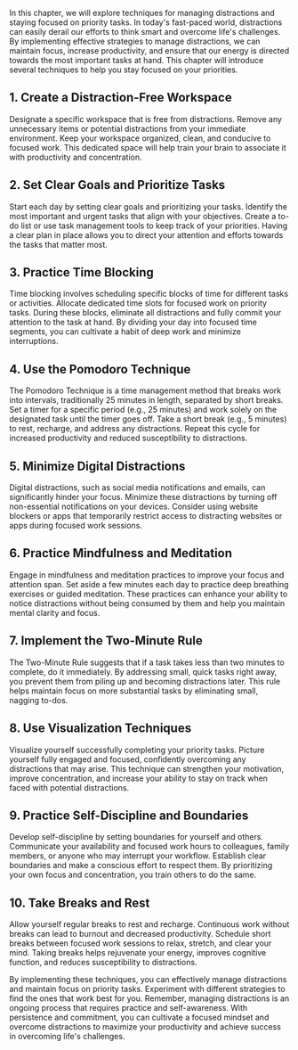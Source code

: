 
In this chapter, we will explore techniques for managing distractions and staying focused on priority tasks. In today's fast-paced world, distractions can easily derail our efforts to think smart and overcome life's challenges. By implementing effective strategies to manage distractions, we can maintain focus, increase productivity, and ensure that our energy is directed towards the most important tasks at hand. This chapter will introduce several techniques to help you stay focused on your priorities.

**1. Create a Distraction-Free Workspace**
------------------------------------------

Designate a specific workspace that is free from distractions. Remove any unnecessary items or potential distractions from your immediate environment. Keep your workspace organized, clean, and conducive to focused work. This dedicated space will help train your brain to associate it with productivity and concentration.

**2. Set Clear Goals and Prioritize Tasks**
-------------------------------------------

Start each day by setting clear goals and prioritizing your tasks. Identify the most important and urgent tasks that align with your objectives. Create a to-do list or use task management tools to keep track of your priorities. Having a clear plan in place allows you to direct your attention and efforts towards the tasks that matter most.

**3. Practice Time Blocking**
-----------------------------

Time blocking involves scheduling specific blocks of time for different tasks or activities. Allocate dedicated time slots for focused work on priority tasks. During these blocks, eliminate all distractions and fully commit your attention to the task at hand. By dividing your day into focused time segments, you can cultivate a habit of deep work and minimize interruptions.

**4. Use the Pomodoro Technique**
---------------------------------

The Pomodoro Technique is a time management method that breaks work into intervals, traditionally 25 minutes in length, separated by short breaks. Set a timer for a specific period (e.g., 25 minutes) and work solely on the designated task until the timer goes off. Take a short break (e.g., 5 minutes) to rest, recharge, and address any distractions. Repeat this cycle for increased productivity and reduced susceptibility to distractions.

**5. Minimize Digital Distractions**
------------------------------------

Digital distractions, such as social media notifications and emails, can significantly hinder your focus. Minimize these distractions by turning off non-essential notifications on your devices. Consider using website blockers or apps that temporarily restrict access to distracting websites or apps during focused work sessions.

**6. Practice Mindfulness and Meditation**
------------------------------------------

Engage in mindfulness and meditation practices to improve your focus and attention span. Set aside a few minutes each day to practice deep breathing exercises or guided meditation. These practices can enhance your ability to notice distractions without being consumed by them and help you maintain mental clarity and focus.

**7. Implement the Two-Minute Rule**
------------------------------------

The Two-Minute Rule suggests that if a task takes less than two minutes to complete, do it immediately. By addressing small, quick tasks right away, you prevent them from piling up and becoming distractions later. This rule helps maintain focus on more substantial tasks by eliminating small, nagging to-dos.

**8. Use Visualization Techniques**
-----------------------------------

Visualize yourself successfully completing your priority tasks. Picture yourself fully engaged and focused, confidently overcoming any distractions that may arise. This technique can strengthen your motivation, improve concentration, and increase your ability to stay on track when faced with potential distractions.

**9. Practice Self-Discipline and Boundaries**
----------------------------------------------

Develop self-discipline by setting boundaries for yourself and others. Communicate your availability and focused work hours to colleagues, family members, or anyone who may interrupt your workflow. Establish clear boundaries and make a conscious effort to respect them. By prioritizing your own focus and concentration, you train others to do the same.

**10. Take Breaks and Rest**
----------------------------

Allow yourself regular breaks to rest and recharge. Continuous work without breaks can lead to burnout and decreased productivity. Schedule short breaks between focused work sessions to relax, stretch, and clear your mind. Taking breaks helps rejuvenate your energy, improves cognitive function, and reduces susceptibility to distractions.

By implementing these techniques, you can effectively manage distractions and maintain focus on priority tasks. Experiment with different strategies to find the ones that work best for you. Remember, managing distractions is an ongoing process that requires practice and self-awareness. With persistence and commitment, you can cultivate a focused mindset and overcome distractions to maximize your productivity and achieve success in overcoming life's challenges.
